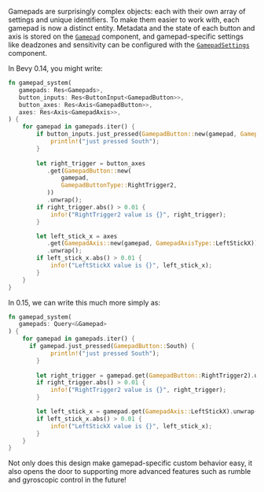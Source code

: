 <!-- Implement gamepads as entities -->
<!-- https://github.com/bevyengine/bevy/pull/12770 -->

Gamepads are surprisingly complex objects: each with their own array of settings and unique identifiers.
To make them easier to work with, each gamepad is now a distinct entity.
Metadata and the state of each button and axis is stored on the [`Gamepad`] component, and gamepad-specific settings like deadzones and sensitivity can be configured with the [`GamepadSettings`] component.

In Bevy 0.14, you might write:

```rust
fn gamepad_system(
   gamepads: Res<Gamepads>,
   button_inputs: Res<ButtonInput<GamepadButton>>,
   button_axes: Res<Axis<GamepadButton>>,
   axes: Res<Axis<GamepadAxis>>,
) {
    for gamepad in gamepads.iter() {
        if button_inputs.just_pressed(GamepadButton::new(gamepad, GamepadButtonType::South)) {
            println!("just pressed South");
        } 
         
        let right_trigger = button_axes
           .get(GamepadButton::new(
               gamepad,
               GamepadButtonType::RightTrigger2,
           ))
           .unwrap();
        if right_trigger.abs() > 0.01 {
            info!("RightTrigger2 value is {}", right_trigger);      
        }

        let left_stick_x = axes
           .get(GamepadAxis::new(gamepad, GamepadAxisType::LeftStickX))
           .unwrap();
        if left_stick_x.abs() > 0.01 {
            info!("LeftStickX value is {}", left_stick_x);        
        }
    }
}
```

In 0.15, we can write this much more simply as:

```rust
fn gamepad_system(
   gamepads: Query<&Gamepad>
) {
    for gamepad in gamepads.iter() {
      if gamepad.just_pressed(GamepadButton::South) {
            println!("just pressed South");
        } 
         
        let right_trigger = gamepad.get(GamepadButton::RightTrigger2).unwrap();
        if right_trigger.abs() > 0.01 {
            info!("RightTrigger2 value is {}", right_trigger);      
        }

        let left_stick_x = gamepad.get(GamepadAxis::LeftStickX).unwrap();
        if left_stick_x.abs() > 0.01 {
            info!("LeftStickX value is {}", left_stick_x);        
        }
    }
}
```

Not only does this design make gamepad-specific custom behavior easy, it also opens the door to supporting more advanced features such as rumble and gyroscopic control in the future!

[`Gamepad`]: https://docs.rs/bevy/0.15.0-rc.2/bevy/input/gamepad/struct.Gamepad.html
[`GamepadSettings`]: https://docs.rs/bevy/0.15.0-rc.2/bevy/input/gamepad/struct.GamepadSettings.html
